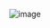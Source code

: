 ![image](https://github.com/fudancest/fudancest/assets/162049911/0a3c5d2d-1d88-4d43-9347-e097b675f0bb)
